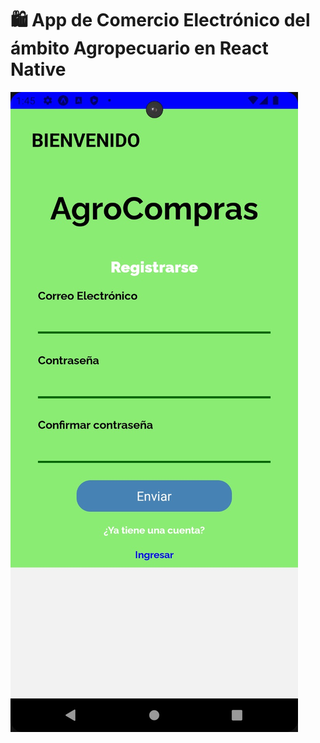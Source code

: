 # 🛍️ App de Comercio Electrónico del ámbito Agropecuario en React Native

![screenshot](https://github.com/pfornari/CHRNFinal/blob/main/agrocompras.jpg)

